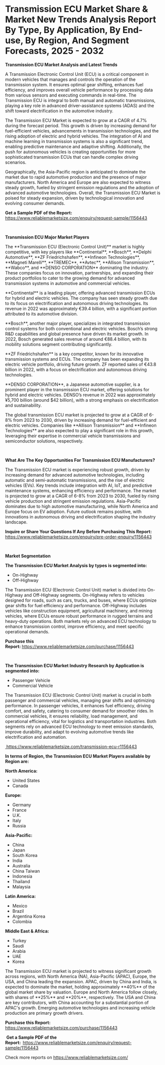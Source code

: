 <p><h1>Transmission ECU Market Share & Market New Trends Analysis Report By Type, By Application, By End-use, By Region, And Segment Forecasts, 2025 - 2032</h1></p><p><strong>Transmission ECU Market Analysis and Latest Trends</strong></p>
<p><p>A Transmission Electronic Control Unit (ECU) is a critical component in modern vehicles that manages and controls the operation of the transmission system. It ensures optimal gear shifting, enhances fuel efficiency, and improves overall vehicle performance by processing data from various sensors and executing commands in real-time. The Transmission ECU is integral to both manual and automatic transmissions, playing a key role in advanced driver-assistance systems (ADAS) and the shift toward electrification in the automotive industry.</p><p>The Transmission ECU Market is expected to grow at a CAGR of 4.7% during the forecast period. This growth is driven by increasing demand for fuel-efficient vehicles, advancements in transmission technologies, and the rising adoption of electric and hybrid vehicles. The integration of AI and machine learning in transmission systems is also a significant trend, enabling predictive maintenance and adaptive shifting. Additionally, the push for autonomous vehicles is creating opportunities for more sophisticated transmission ECUs that can handle complex driving scenarios.</p><p>Geographically, the Asia-Pacific region is anticipated to dominate the market due to rapid automotive production and the presence of major manufacturers. North America and Europe are also expected to witness steady growth, fueled by stringent emission regulations and the adoption of advanced automotive technologies. Overall, the Transmission ECU Market is poised for steady expansion, driven by technological innovation and evolving consumer demands.</p></p>
<p><strong>Get a Sample PDF of the Report:&nbsp;</strong> <a href="https://www.reliablemarketsize.com/enquiry/request-sample/1156443?utm_campaign=1886&utm_medium=2&utm_source=Github&utm_content=ia&utm_term=23012025&utm_id=transmission-ecu">https://www.reliablemarketsize.com/enquiry/request-sample/1156443</a></p>
<p>&nbsp;</p>
<p><strong>Transmission ECU Major Market Players</strong></p>
<p><p>The **Transmission ECU (Electronic Control Unit)** market is highly competitive, with key players like **Continental**, **Bosch**, **Delphi Automotive**, **ZF Friedrichshafen**, **Infineon Technologies**, **Magneti Marelli**, **TREMEC**, **Avtec**, **Allison Transmission**, **Wabco**, and **DENSO CORPORATION** dominating the industry. These companies focus on innovation, partnerships, and expanding their product portfolios to cater to the growing demand for advanced transmission systems in automotive and commercial vehicles.</p><p>**Continental** is a leading player, offering advanced transmission ECUs for hybrid and electric vehicles. The company has seen steady growth due to its focus on electrification and autonomous driving technologies. Its revenue in 2022 was approximately €39.4 billion, with a significant portion attributed to its automotive division.</p><p>**Bosch**, another major player, specializes in integrated transmission control systems for both conventional and electric vehicles. Bosch’s strong R&D capabilities and global presence have driven its market growth. In 2022, Bosch generated sales revenue of around €88.4 billion, with its mobility solutions segment contributing significantly.</p><p>**ZF Friedrichshafen** is a key competitor, known for its innovative transmission systems and ECUs. The company has been expanding its electric vehicle portfolio, driving future growth. ZF reported sales of €43.8 billion in 2022, with a focus on electrification and autonomous driving technologies.</p><p>**DENSO CORPORATION**, a Japanese automotive supplier, is a prominent player in the transmission ECU market, offering solutions for hybrid and electric vehicles. DENSO’s revenue in 2022 was approximately ¥5,700 billion (around $42 billion), with a strong emphasis on electrification and sustainability.</p><p>The global transmission ECU market is projected to grow at a CAGR of 6-8% from 2023 to 2030, driven by increasing demand for fuel-efficient and electric vehicles. Companies like **Allison Transmission** and **Infineon Technologies** are also expected to play a significant role in this growth, leveraging their expertise in commercial vehicle transmissions and semiconductor solutions, respectively.</p></p>
<p>&nbsp;</p>
<p><strong>What Are The Key Opportunities For Transmission ECU Manufacturers?</strong></p>
<p><p>The Transmission ECU market is experiencing robust growth, driven by increasing demand for advanced automotive technologies, including automatic and semi-automatic transmissions, and the rise of electric vehicles (EVs). Key trends include integration with AI, IoT, and predictive maintenance systems, enhancing efficiency and performance. The market is projected to grow at a CAGR of 6-8% from 2023 to 2030, fueled by rising vehicle production and stringent emission regulations. Asia-Pacific dominates due to high automotive manufacturing, while North America and Europe focus on EV adoption. Future outlook remains positive, with innovations in autonomous driving and electrification shaping the industry landscape.</p></p>
<p><strong>Inquire or Share Your Questions If Any Before Purchasing This Report:</strong> <a href="https://www.reliablemarketsize.com/enquiry/pre-order-enquiry/1156443?utm_campaign=1886&utm_medium=2&utm_source=Github&utm_content=ia&utm_term=23012025&utm_id=transmission-ecu">https://www.reliablemarketsize.com/enquiry/pre-order-enquiry/1156443</a></p>
<p>&nbsp;</p>
<p><strong>Market Segmentation</strong></p>
<p><strong>The Transmission ECU Market Analysis by types is segmented into:</strong></p>
<p><ul><li>On-Highway</li><li>Off-Highway</li></ul></p>
<p><p>The Transmission ECU (Electronic Control Unit) market is divided into On-Highway and Off-Highway segments. On-Highway refers to vehicles designed for roads, such as cars, trucks, and buses, where ECUs optimize gear shifts for fuel efficiency and performance. Off-Highway includes vehicles like construction equipment, agricultural machinery, and mining vehicles, where ECUs ensure robust performance in rugged terrains and heavy-duty operations. Both markets rely on advanced ECU technology to enhance transmission control, improve efficiency, and meet specific operational demands.</p></p>
<p><strong>Purchase this Report:&nbsp;</strong><a href="https://www.reliablemarketsize.com/purchase/1156443?utm_campaign=1886&utm_medium=2&utm_source=Github&utm_content=ia&utm_term=23012025&utm_id=transmission-ecu">https://www.reliablemarketsize.com/purchase/1156443</a></p>
<p>&nbsp;</p>
<p><strong>The Transmission ECU Market Industry Research by Application is segmented into:</strong></p>
<p><ul><li>Passenger Vehicle</li><li>Commercial Vehicle</li></ul></p>
<p><p>The Transmission ECU (Electronic Control Unit) market is crucial in both passenger and commercial vehicles, managing gear shifts and optimizing performance. In passenger vehicles, it enhances fuel efficiency, driving comfort, and safety, catering to consumer demand for smoother rides. In commercial vehicles, it ensures reliability, load management, and operational efficiency, vital for logistics and transportation industries. Both segments rely on advanced ECU technology to meet emission standards, improve durability, and adapt to evolving automotive trends like electrification and automation.</p></p>
<p><a href="https://www.reliablemarketsize.com/transmission-ecu-r1156443?utm_campaign=1886&utm_medium=2&utm_source=Github&utm_content=ia&utm_term=23012025&utm_id=transmission-ecu">&nbsp;https://www.reliablemarketsize.com/transmission-ecu-r1156443</a></p>
<p><strong>In terms of Region, the Transmission ECU Market Players available by Region are:</strong></p>
<p>
    <p> <strong> North America: </strong>
        <ul>
            <li>United States</li>
            <li>Canada</li>
        </ul>
        </p> 
    <p> <strong> Europe: </strong>
        <ul>
            <li>Germany</li>
            <li>France</li>
            <li>U.K.</li>
            <li>Italy</li>
            <li>Russia</li>
        </ul>
        </p> 
    <p> <strong> Asia-Pacific: </strong>
        <ul>
            <li>China</li>
            <li>Japan</li>
            <li>South Korea</li>
            <li>India</li>
            <li>Australia</li>
            <li>China Taiwan</li>
            <li>Indonesia</li>
            <li>Thailand</li>
            <li>Malaysia</li>
        </ul>
        </p> 
    <p> <strong> Latin America: </strong>
        <ul>
            <li>Mexico</li>
            <li>Brazil</li>
            <li>Argentina Korea</li>
            <li>Colombia</li>
        </ul>
        </p> 
    <p> <strong> Middle East & Africa: </strong>
        <ul>
            <li>Turkey</li>
            <li>Saudi</li>
            <li>Arabia</li>
            <li>UAE</li>
            <li>Korea</li>
        </ul>
    </p>
    </p>
<p><p>The Transmission ECU market is projected to witness significant growth across regions, with North America (NA), Asia-Pacific (APAC), Europe, the USA, and China leading the expansion. APAC, driven by China and India, is expected to dominate the market, holding approximately **40%** of the global market share by valuation. Europe and North America follow closely, with shares of **25%** and **20%**, respectively. The USA and China are key contributors, with China accounting for a substantial portion of APAC's growth. Emerging automotive technologies and increasing vehicle production are primary growth drivers.</p></p>
<p><strong>Purchase this Report: </strong><a href="https://www.reliablemarketsize.com/purchase/1156443?utm_campaign=1886&utm_medium=2&utm_source=Github&utm_content=ia&utm_term=23012025&utm_id=transmission-ecu">https://www.reliablemarketsize.com/purchase/1156443</a></p>
<p>&nbsp;<strong>Get a Sample PDF of the Report:&nbsp;&nbsp;</strong><a href="https://www.reliablemarketsize.com/enquiry/request-sample/1156443?utm_campaign=1886&utm_medium=2&utm_source=Github&utm_content=ia&utm_term=23012025&utm_id=transmission-ecu">https://www.reliablemarketsize.com/enquiry/request-sample/1156443</a></p>
<p><strong></strong></p>
<p>Check more reports on <a href="https://www.reliablemarketsize.com/?utm_campaign=1886&utm_medium=2&utm_source=Github&utm_content=ia&utm_term=23012025&utm_id=transmission-ecu">https://www.reliablemarketsize.com/</a></p>